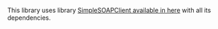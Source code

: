 This library uses library [SimpleSOAPClient available in here](https://github.com/gravity00/SimpleSOAPClient/) with all its dependencies.
